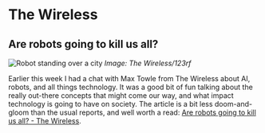 # The Wireless
## Are robots going to kill us all?

![Robot standing over a city](/static/wireless_header.jpg)
*Image: The Wireless/123rf*

Earlier this week I had a chat with Max Towle from The Wireless about AI, robots, and all things technology.
It was a good bit of fun talking about the really out-there concepts that might come our way,
and what impact technology is going to have on society.
The article is a bit less doom-and-gloom than the usual reports, and well worth a read:
[Are robots going to kill us all? - The Wireless](http://thewireless.co.nz/articles/are-robots-going-to-kill-us-all).
